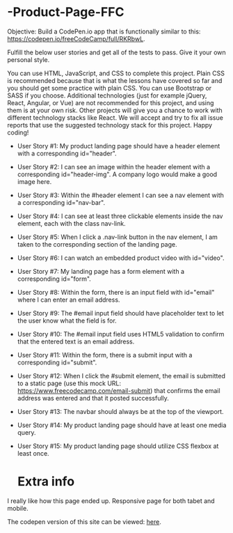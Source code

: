 # -Product-Page-FFC
Objective: Build a CodePen.io app that is functionally similar to this: https://codepen.io/freeCodeCamp/full/RKRbwL.

Fulfill the below user stories and get all of the tests to pass. Give it your own personal style.

You can use HTML, JavaScript, and CSS to complete this project. Plain CSS is recommended because that is what the lessons have covered
so far and you should get some practice with plain CSS. You can use Bootstrap or SASS if you choose. 
Additional technologies (just for example jQuery, React, Angular, or Vue) are not recommended for this project,
and using them is at your own risk. Other projects will give you a chance to work with different technology stacks like React.
We will accept and try to fix all issue reports that use the suggested technology stack for this project. Happy coding!

  * User Story #1: My product landing page should have a header element with a corresponding id="header".
  * User Story #2: I can see an image within the header element with a corresponding id="header-img". A company logo would make a good image here.
  * User Story #3: Within the #header element I can see a nav element with a corresponding id="nav-bar".
  * User Story #4: I can see at least three clickable elements inside the nav element, each with the class nav-link.
  * User Story #5: When I click a .nav-link button in the nav element, I am taken to the corresponding section of the landing page.
  * User Story #6: I can watch an embedded product video with id="video".
  * User Story #7: My landing page has a form element with a corresponding id="form".
  * User Story #8: Within the form, there is an input field with id="email" where I can enter an email address.
  * User Story #9: The #email input field should have placeholder text to let the user know what the field is for.
  * User Story #10: The #email input field uses HTML5 validation to confirm that the entered text is an email address.
  * User Story #11: Within the form, there is a submit input with a corresponding id="submit".
  * User Story #12: When I click the #submit element, the email is submitted to a static page (use this mock URL: https://www.freecodecamp.com/email-submit) that confirms the email address was entered and that it posted successfully.
  * User Story #13: The navbar should always be at the top of the viewport.
  * User Story #14: My product landing page should have at least one media query.
  * User Story #15: My product landing page should utilize CSS flexbox at least once.
  
    # Extra info
 I really like how this page ended up. Responsive page for both tabet and mobile.
  
The codepen version of this site can be viewed: [here](https://codepen.io/anon/pen/QBBYbO).
